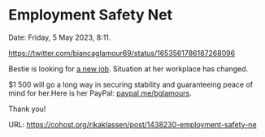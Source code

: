 # Employment Safety Net

Date: Friday, 5 May 2023, 8:11.

https://twitter.com/biancaglamour69/status/1653561786187268096

Bestie is looking for [a new job](https://twitter.com/biancaglamour69/status/1650288565874573313). Situation at her workplace has changed.

$1 500 will go a long way in securing stability and guaranteeing peace of mind for her.Here is her PayPal: [paypal.me/bglamours](https://paypal.me/bglamours).

Thank you!

URL: https://cohost.org/rikaklassen/post/1438230-employment-safety-ne
